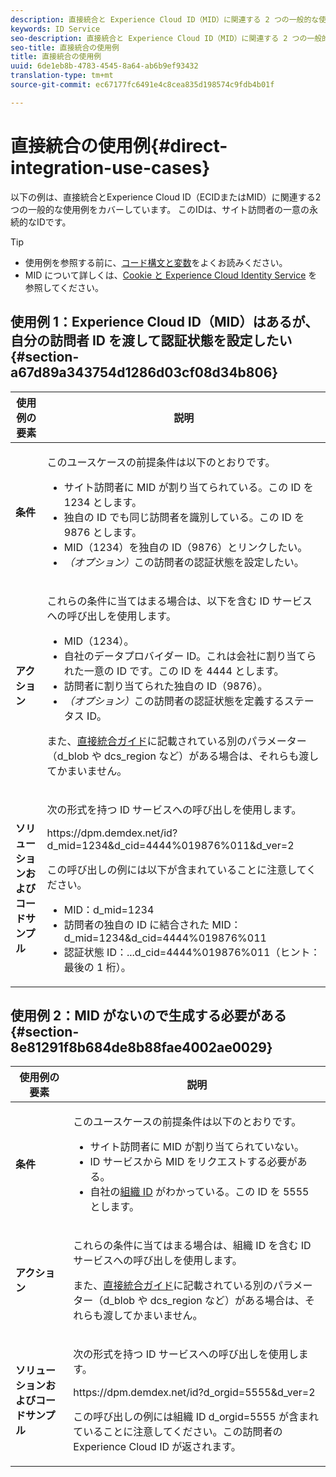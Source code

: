 ```yaml
---
description: 直接統合と Experience Cloud ID（MID）に関連する 2 つの一般的な使用例を示します。MID は、サイト訪問者に割り当てられる一意の永続的 ID です。
keywords: ID Service
seo-description: 直接統合と Experience Cloud ID（MID）に関連する 2 つの一般的な使用例を示します。MID は、サイト訪問者に割り当てられる一意の永続的 ID です。
seo-title: 直接統合の使用例
title: 直接統合の使用例
uuid: 6de1eb8b-4783-4545-8a64-ab6b9ef93432
translation-type: tm+mt
source-git-commit: ec67177fc6491e4c8cea835d198574c9fdb4b01f

---
```



# 直接統合の使用例{#direct-integration-use-cases}

以下の例は、直接統合とExperience Cloud ID（ECIDまたはMID）に関連する2つの一般的な使用例をカバーしています。 このIDは、サイト訪問者の一意の永続的なIDです。

>[!TIP]
>
>* 使用例を参照する前に、[コード構文と変数](../implementation-guides/direct-integration.md#concept-4cd3206a84bb4687af0b312ae09648b9)をよくお読みください。
>* MID について詳しくは、[Cookie と Experience Cloud Identity Service](../introduction/cookies.md) を参照してください。
>



## 使用例 1：Experience Cloud ID（MID）はあるが、自分の訪問者 ID を渡して認証状態を設定したい {#section-a67d89a343754d1286d03cf08d34b806}

<table id="table_DA8840FCB51541109FE6DF20430E8924"> 
 <thead> 
  <tr> 
   <th colname="col1" class="entry"> 使用例の要素 </th> 
   <th colname="col2" class="entry"> 説明 </th> 
  </tr> 
 </thead>
 <tbody> 
  <tr> 
   <td colname="col1"> <p> <b>条件</b> </p> </td> 
   <td colname="col2"> <p>このユースケースの前提条件は以下のとおりです。 </p> 
    <ul id="ul_F20231F83EE84889B78971A64E758757"> 
     <li id="li_20F3E96493724CD2BAF4B20AEE5CBF23">サイト訪問者に MID が割り当てられている。この ID を 1234 とします。 </li> 
     <li id="li_A358C58CC58C4FCBB7250F5ED108AA71">独自の ID でも同じ訪問者を識別している。この ID を 9876 とします。 </li> 
     <li id="li_D93CE7182EBE4927A5C7A0BF414C03BC">MID（1234）を独自の ID（9876）とリンクしたい。 </li> 
     <li id="li_4611146E56624C2AB647733487A3F046"> <i>（オプション）</i>この訪問者の認証状態を設定したい。 </li> 
    </ul> </td> 
  </tr> 
  <tr> 
   <td colname="col1"> <p> <b>アクション</b> </p> </td> 
   <td colname="col2"> <p>これらの条件に当てはまる場合は、以下を含む ID サービスへの呼び出しを使用します。 </p> 
    <ul id="ul_9ECB1A65266644E89E949C57D202D5A4"> 
     <li id="li_10A6F5A9C54D44A08F4F2E405E6019E2">MID（1234）。 </li> 
     <li id="li_4869572B40E54C54B88A2474DAC475A8">自社のデータプロバイダー ID。これは会社に割り当てられた一意の ID です。この ID を 4444 とします。 </li> 
     <li id="li_05C8ED47488C4E289D84093127EC7B19">訪問者に割り当てられた独自の ID（9876）。 </li> 
     <li id="li_3D1556AD18C843828A362CC604A9F76B"> <i>（オプション）</i>この訪問者の認証状態を定義するステータス ID。 </li> 
    </ul> <p>また、<a href="../implementation-guides/direct-integration.md#concept-4cd3206a84bb4687af0b312ae09648b9" format="dita" scope="local">直接統合ガイド</a>に記載されている別のパラメーター（<span class="codeph">d_blob</span> や <span class="codeph">dcs_region</span> など）がある場合は、それらも渡してかまいません。 </p> </td> 
  </tr> 
  <tr> 
   <td colname="col1"> <p> <b>ソリューションおよびコードサンプル</b> </p> </td> 
   <td colname="col2"> <p>次の形式を持つ ID サービスへの呼び出しを使用します。 </p> <p> <span class="codeph">https://dpm.demdex.net/id?d_mid=1234&amp;d_cid=4444%019876%011&amp;d_ver=2</span> </p> <p>この呼び出しの例には以下が含まれていることに注意してください。 </p> 
    <ul id="ul_0667FBFD8D3C46BDBD027F484691EC97"> 
     <li id="li_FAB1FAE703DB48D1A32EE72684028964">MID：<span class="codeph">d_mid=1234</span> </li> 
     <li id="li_C97B74FF444F4BB4B4A5CB1CBBE52249">訪問者の独自の ID に結合された MID：<span class="codeph">d_mid=1234&amp;d_cid=4444%019876%011</span> </li> 
     <li id="li_D428DBF765234DD78DDF152C5EE8AB69">認証状態 ID：<span class="codeph">...d_cid=4444%019876%011</span>（ヒント：最後の 1 桁）。 </li> 
    </ul> </td> 
  </tr> 
 </tbody> 
</table>

## 使用例 2：MID がないので生成する必要がある {#section-8e81291f8b684de8b88fae4002ae0029}

<table id="table_666A92693F8A413096DF6A64770C1141"> 
 <thead> 
  <tr> 
   <th colname="col1" class="entry"> 使用例の要素 </th> 
   <th colname="col2" class="entry"> 説明 </th> 
  </tr> 
 </thead>
 <tbody> 
  <tr> 
   <td colname="col1"> <p> <b>条件</b> </p> </td> 
   <td colname="col2"> <p>このユースケースの前提条件は以下のとおりです。 </p> 
    <ul id="ul_BF3BD821907B46A4B2EFA63146D35722"> 
     <li id="li_E658AE0671D14558B65FDD8992F25996">サイト訪問者に MID が割り当てられていない。 </li> 
     <li id="li_28A48BB3F71C4E4297F95A2D3E10AD7B">ID サービスから MID をリクエストする必要がある。 </li> 
     <li id="li_E2C306B9308D41E5BFE2F23EF48F5A41">自社の<a href="../reference/requirements.md#section-a02f537129a64ffbb690d5738d360c26" format="dita" scope="local">組織 ID</a> がわかっている。この ID を 5555 とします。 </li> 
    </ul> </td> 
  </tr> 
  <tr> 
   <td colname="col1"> <p> <b>アクション</b> </p> </td> 
   <td colname="col2"> <p>これらの条件に当てはまる場合は、組織 ID を含む ID サービスへの呼び出しを使用します。 </p> <p>また、<a href="../implementation-guides/direct-integration.md#concept-4cd3206a84bb4687af0b312ae09648b9" format="dita" scope="local">直接統合ガイド</a>に記載されている別のパラメーター（<span class="codeph">d_blob</span> や <span class="codeph">dcs_region</span> など）がある場合は、それらも渡してかまいません。 </p> </td> 
  </tr> 
  <tr> 
   <td colname="col1"> <p> <b>ソリューションおよびコードサンプル</b> </p> </td> 
   <td colname="col2"> <p>次の形式を持つ ID サービスへの呼び出しを使用します。 </p> <p> <span class="codeph">https://dpm.demdex.net/id?d_orgid=5555&amp;d_ver=2</span> </p> <p>この呼び出しの例には組織 ID <span class="codeph">d_orgid=5555</span> が含まれていることに注意してください。この訪問者の <span class="keyword">Experience Cloud</span> ID が返されます。 </p> </td> 
  </tr> 
 </tbody> 
</table>

